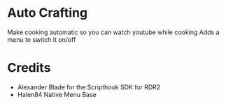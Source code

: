 # Auto Crafting
Make cooking automatic so you can watch youtube while cooking
Adds a menu to switch it on/off

# Credits
- Alexander Blade for the Scripthook SDK for RDR2
- Halen84 Native Menu Base
